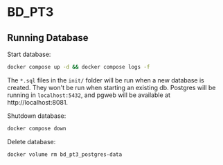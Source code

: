 # BD_PT3

## Running Database

Start database:
```sh
docker compose up -d && docker compose logs -f
```
The `*.sql` files in the `init/` folder will be run when a new database is created.
They won't be run when starting an existing db.
Postgres will be running in `localhost:5432`, and pgweb will be available at http://localhost:8081.

Shutdown database:
```sh
docker compose down
```

Delete database:
```sh
docker volume rm bd_pt3_postgres-data
```
